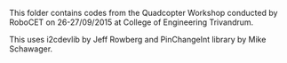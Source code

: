 This folder contains codes from the Quadcopter Workshop conducted by RoboCET on 26-27/09/2015 at College of Engineering Trivandrum.

This uses i2cdevlib by Jeff Rowberg and PinChangeInt library by Mike Schawager.
